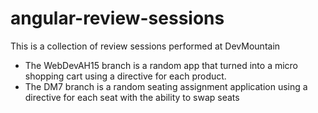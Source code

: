 # angular-review-sessions

This is a collection of review sessions performed at DevMountain

- The WebDevAH15 branch is a random app that turned into a micro shopping cart using a directive for each product.
- The DM7 branch is a random seating assignment application using a directive for each seat with the ability to swap seats
